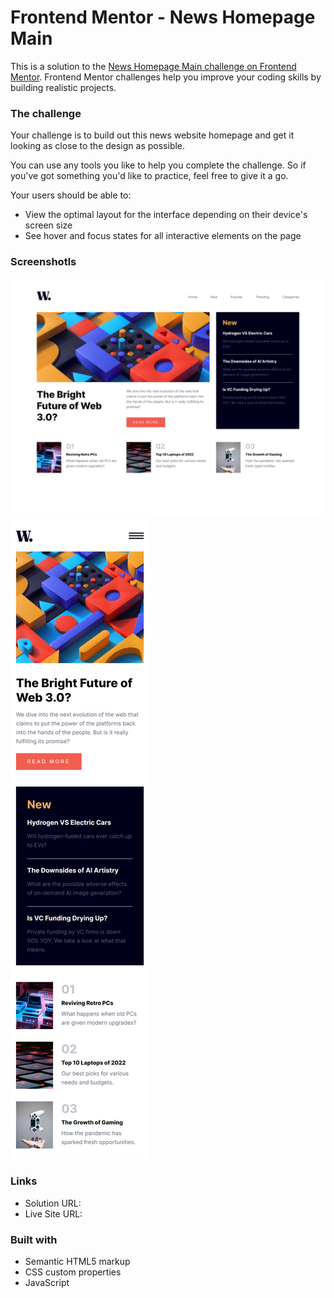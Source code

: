 # Frontend Mentor - News Homepage Main

This is a solution to the [News Homepage Main challenge on Frontend Mentor](https://www.frontendmentor.io/challenges/news-homepage-H6SWTa1MFl). Frontend Mentor challenges help you improve your coding skills by building realistic projects.

### The challenge

Your challenge is to build out this news website homepage and get it looking as close to the design as possible.

You can use any tools you like to help you complete the challenge. So if you've got something you'd like to practice, feel free to give it a go.

Your users should be able to:

- View the optimal layout for the interface depending on their device's screen size
- See hover and focus states for all interactive elements on the page

### Screenshotls

![](./screenshot/desktop.png)
![](./screenshot/mobile.png)

### Links

- Solution URL:
- Live Site URL:

### Built with

- Semantic HTML5 markup
- CSS custom properties
- JavaScript
